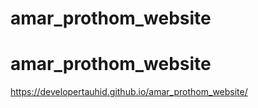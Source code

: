 # amar_prothom_website
# amar_prothom_website
https://developertauhid.github.io/amar_prothom_website/

